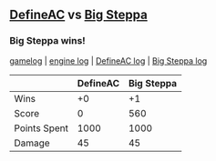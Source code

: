 ## [DefineAC](<../../DefineAC/README.md>) vs [Big Steppa](<../../Big Steppa/README.md>)
### Big Steppa wins!

[gamelog](<gamelog.json>) | [engine log](<engine>) | [DefineAC log](<DefineAC>) | [Big Steppa log](<Big Steppa>)

|              | DefineAC | Big Steppa |
| ------------ | -------- | ---------- |
| Wins         |       +0 |         +1 |
| Score        |        0 |        560 |
| Points Spent |     1000 |       1000 |
| Damage       |       45 |         45 |
